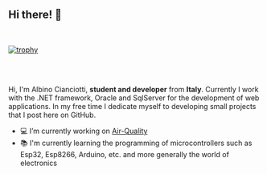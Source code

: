 ## Hi there! <!-- <img src="https://media.giphy.com/media/hvRJCLFzcasrR4ia7z/giphy.gif" width="25px"> --> 👋

<br>

[![trophy](https://github-profile-trophy.vercel.app/?username=albino98&theme=flat&margin-w=15&margin-h=15&row=1&column=6)](https://github.com/ryo-ma/github-profile-trophy)

<br>
<br>

Hi, I'm Albino Cianciotti, **student and developer** from **Italy**. Currently I work with the .NET framework, Oracle and SqlServer for the development of web applications. In my free time I dedicate myself to developing small projects that I post here on GitHub.

- :computer: I’m currently working on [Air-Quality](https://github.com/albino98/Air-Quality)
- :books: I'm currently learning the programming of microcontrollers such as Esp32, Esp8266, Arduino, etc. and more generally the world of electronics






<br>
<br>
<div>

  <!-- <img height="170" align="left" src="https://github-readme-stats.vercel.app/api?username=albino98&count_private=true&include_all_commits=true" /> -->
  <!-- <img src="https://github-readme-stats.vercel.app/api/top-langs/?username=albino98&layout=langs_count=8" /> -->
  <!-- <img src="https://github-readme-stats.vercel.app/api/top-langs/?username=albino98&layout=compact" /> -->
  
</div>
<br>


<!--
[![Visits Badge](https://badges.pufler.dev/visits/albino98/albino98)](https://badges.pufler.dev)

![Profile views](https://gpvc.arturio.dev/Albino98)
[![Years Badge](https://badges.pufler.dev/years/albino98)](https://badges.pufler.dev)
-->
